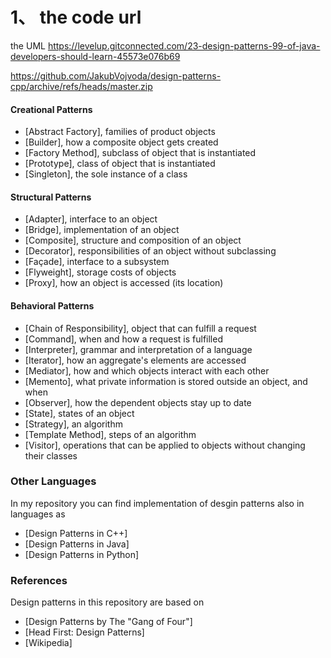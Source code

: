 <!--
 * @Author: Clark
 * @Email: haixuanwoTxh@gmail.com
 * @Date: 2024-01-17 14:19:36
 * @LastEditors: Clark
 * @LastEditTime: 2024-01-18 14:34:19
 * @Description: file content
-->

# 1、 the code url

the UML
https://levelup.gitconnected.com/23-design-patterns-99-of-java-developers-should-learn-45573e076b69

https://github.com/JakubVojvoda/design-patterns-cpp/archive/refs/heads/master.zip


#### Creational Patterns
- [Abstract Factory], families of product objects
- [Builder], how a composite object gets created
- [Factory Method], subclass of object that is instantiated
- [Prototype], class of object that is instantiated
- [Singleton], the sole instance of a class
#### Structural Patterns
- [Adapter], interface to an object
- [Bridge], implementation of an object
- [Composite], structure and composition of an object
- [Decorator], responsibilities of an object without subclassing
- [Façade], interface to a subsystem
- [Flyweight], storage costs of objects
- [Proxy], how an object is accessed (its location)
#### Behavioral Patterns
- [Chain of Responsibility], object that can fulfill a request
- [Command], when and how a request is fulfilled
- [Interpreter], grammar and interpretation of a language
- [Iterator], how an aggregate's elements are accessed
- [Mediator], how and which objects interact with each other
- [Memento], what private information is stored outside an object, and when
- [Observer], how the dependent objects stay up to date
- [State], states of an object
- [Strategy], an algorithm
- [Template Method], steps of an algorithm
- [Visitor], operations that can be applied to objects without changing their classes

### Other Languages
In my repository you can find implementation of desgin patterns also in languages as

* [Design Patterns in C++]
* [Design Patterns in Java]
* [Design Patterns in Python]

### References
Design patterns in this repository are based on

* [Design Patterns by The "Gang of Four"]
* [Head First: Design Patterns]
* [Wikipedia]




